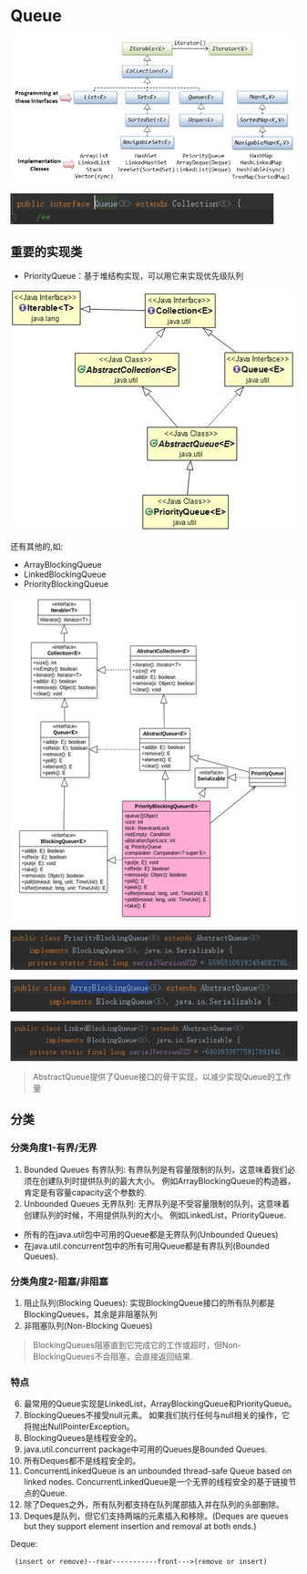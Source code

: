 # Queue

![](../core/Collection_interfaces.png)

![](Queue的类图.png)

## 重要的实现类

- PriorityQueue：基于堆结构实现，可以用它来实现优先级队列

![](PriorityQueue-Class-Diagram.jpg)

还有其他的,如:

- ArrayBlockingQueue
- LinkedBlockingQueue
- PriorityBlockingQueue

![](PriorityBlockingQueue类图.png)

![](PriorityBlockingQueue类图01.png)

![](ArrayBlockingQueue.png)

![](LinkedBlockingQueue类图.png)

>AbstractQueue提供了Queue接口的骨干实现，以减少实现Queue的工作量

## 分类

### 分类角度1-有界/无界

1. Bounded Queues 有界队列: 有界队列是有容量限制的队列，这意味着我们必须在创建队列时提供队列的最大大小。 
例如ArrayBlockingQueue的构造器，肯定是有容量capacity这个参数的.
2. Unbounded Queues 无界队列: 无界队列是不受容量限制的队列，这意味着创建队列的时候，不用提供队列的大小。 例如LinkedList，PriorityQueue.

- 所有的在java.util包中可用的Queue都是无界队列(Unbounded Queues)
- 在java.util.concurrent包中的所有可用Queue都是有界队列(Bounded Queues).

### 分类角度2-阻塞/非阻塞


1. 阻止队列(Blocking Queues): 实现BlockingQueue接口的所有队列都是BlockingQueues，其余是非阻塞队列
2. 非阻塞队列(Non-Blocking Queues)

>BlockingQueues阻塞直到它完成它的工作或超时，但Non-BlockingQueues不会阻塞，会直接返回结果.

### 特点

6. 最常用的Queue实现是LinkedList，ArrayBlockingQueue和PriorityQueue。
7. BlockingQueues不接受null元素。 如果我们执行任何与null相关的操作，它将抛出NullPointerException。
9. BlockingQueues是线程安全的。
10.  java.util.concurrent package中可用的Queues是Bounded Queues.
11. 所有Deques都不是线程安全的。
12. ConcurrentLinkedQueue is an unbounded thread-safe Queue based on linked nodes.
ConcurrentLinkedQueue是一个无界的线程安全的基于链接节点的Queue.
13. 除了Deques之外，所有队列都支持在队列尾部插入并在队列的头部删除。
14. Deques是队列，但它们支持两端的元素插入和移除。(Deques are queues but they support element insertion and removal at both ends.)

Deque:

	 (insert or remove)--rear-----------front--->(remove or insert)
